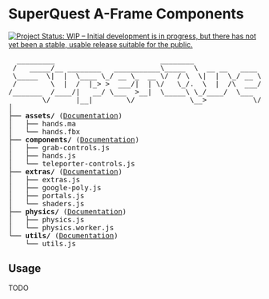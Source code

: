 # SuperQuest A-Frame Components
 [![Project Status: WIP – Initial development is in progress, but there has not yet been a stable, usable release suitable for the public.](https://www.repostatus.org/badges/latest/wip.svg)](https://www.repostatus.org/#wip)
 <pre>  _________                         ________                          __   
 /   _____/__ ________   ___________\_____  \  __ __   ____   _______/  |_ 
 \_____  \|  |  \____ \_/ __ \_  __ \/  / \  \|  |  \_/ __ \ /  ___/\   __\
 /        \  |  /  |_> >  ___/|  | \/   \_/.  \  |  /\  ___/ \___ \  |  |  
/_______  /____/|   __/ \___  >__|  \_____\ \_/____/  \___  >____  > |__|  
        \/      |__|        \/             \__>           \/     \/          
│
├── <b>assets/</b> (<a href="/src/assets">Documentation</a>)
│   ├── hands.ma
│   └── hands.fbx
├── <b>components/</b> (<a href="/src/components">Documentation</a>)
│   ├── grab-controls.js
│   ├── hands.js
│   └── teleporter-controls.js
├── <b>extras/</b> (<a href="/src/extras">Documentation</a>)
│   ├── extras.js
│   ├── google-poly.js
│   ├── portals.js
│   └── shaders.js
├── <b>physics/</b> (<a href="/src/physics">Documentation</a>)
│   ├── physics.js
│   └── physics.worker.js
└── <b>utils/</b> (<a href="/src/utils">Documentation</a>)
    └── utils.js
</pre>
                                      
## Usage
TODO

